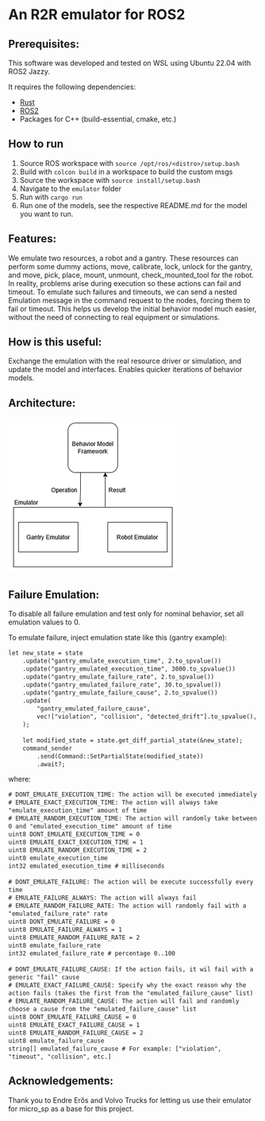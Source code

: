 # An R2R emulator for ROS2

## Prerequisites:
This software was developed and tested on WSL using Ubuntu 22.04 with ROS2 Jazzy.

It requires the following dependencies:
- [Rust](https://www.rust-lang.org/tools/install)
- [ROS2](https://docs.ros.org/en/jazzy/Installation.html)
- Packages for C++ (build-essential, cmake, etc.)

## How to run

1. Source ROS workspace with `source /opt/ros/<distro>/setup.bash`
2. Build with `colcon build` in a workspace to build the custom msgs
3. Source the workspace with `source install/setup.bash`
4. Navigate to the `emulator` folder
5. Run with `cargo run`
6. Run one of the models, see the respective README.md for the model you want to run.

## Features:
We emulate two resources, a robot and a gantry. These resources can perform some dummy actions, move, calibrate, lock, unlock for the gantry, and move, pick, place, mount, unmount, check_mounted_tool for the robot. In reality, problems arise during execution so these actions can fail and timeout. To emulate such failures and timeouts, we can send a nested Emulation message in the command request to the nodes, forcing them to fail or timeout. This helps us develop the initial behavior model much easier, without the need of connecting to real equipment or simulations.  

## How is this useful:
Exchange the emulation with the real resource driver or simulation, and update the model and interfaces. Enables quicker iterations of behavior models.

## Architecture:
![](figures/architecture.png)

## Failure Emulation:
To disable all failure emulation and test only for nominal behavior, set all emulation values to 0.

To emulate failure, inject emulation state like this (gantry example):
```
let new_state = state
    .update("gantry_emulate_execution_time", 2.to_spvalue())
    .update("gantry_emulated_execution_time", 3000.to_spvalue())
    .update("gantry_emulate_failure_rate", 2.to_spvalue())
    .update("gantry_emulated_failure_rate", 30.to_spvalue())
    .update("gantry_emulate_failure_cause", 2.to_spvalue())
    .update(
        "gantry_emulated_failure_cause",
        vec!["violation", "collision", "detected_drift"].to_spvalue(),
    );

    let modified_state = state.get_diff_partial_state(&new_state);
    command_sender
        .send(Command::SetPartialState(modified_state))
        .await?;
```
where:
```
# DONT_EMULATE_EXECUTION_TIME: The action will be executed immediately
# EMULATE_EXACT_EXECUTION_TIME: The action will always take "emulate_execution_time" amount of time
# EMULATE_RANDOM_EXECUTION_TIME: The action will randomly take between 0 and "emulated_execution_time" amount of time
uint8 DONT_EMULATE_EXECUTION_TIME = 0
uint8 EMULATE_EXACT_EXECUTION_TIME = 1
uint8 EMULATE_RANDOM_EXECUTION_TIME = 2
uint8 emulate_execution_time
int32 emulated_execution_time # milliseconds

# DONT_EMULATE_FAILURE: The action will be execute successfully every time
# EMULATE_FAILURE_ALWAYS: The action will always fail
# EMULATE_RANDOM_FAILURE_RATE: The action will randomly fail with a "emulated_failure_rate" rate
uint8 DONT_EMULATE_FAILURE = 0
uint8 EMULATE_FAILURE_ALWAYS = 1
uint8 EMULATE_RANDOM_FAILURE_RATE = 2
uint8 emulate_failure_rate
int32 emulated_failure_rate # percentage 0..100

# DONT_EMULATE_FAILURE_CAUSE: If the action fails, it wil fail with a generic "fail" cause
# EMULATE_EXACT_FAILURE_CAUSE: Specify why the exact reason why the action fails (takes the first from the "emulated_failure_cause" list)
# EMULATE_RANDOM_FAILURE_CAUSE: The action will fail and randomly choose a cause from the "emulated_failure_cause" list
uint8 DONT_EMULATE_FAILURE_CAUSE = 0
uint8 EMULATE_EXACT_FAILURE_CAUSE = 1
uint8 EMULATE_RANDOM_FAILURE_CAUSE = 2
uint8 emulate_failure_cause
string[] emulated_failure_cause # For example: ["violation", "timeout", "collision", etc.]
```

## Acknowledgements:

Thank you to Endre Erős and Volvo Trucks for letting us use their emulator for micro_sp as a base for this project. 
